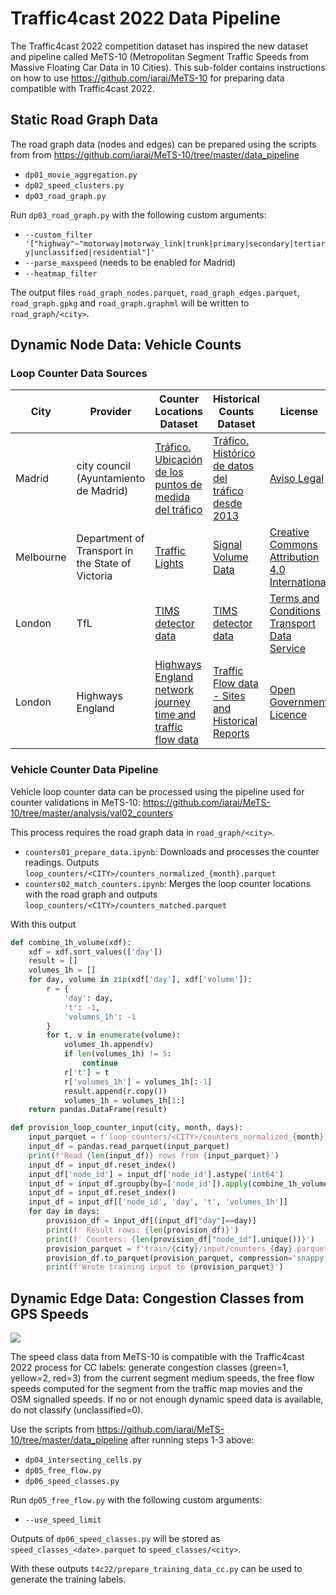 # Traffic4cast 2022 Data Pipeline

The Traffic4cast 2022 competition dataset has inspired the new dataset and pipeline called MeTS-10 (Metropolitan Segment Traffic Speeds from Massive Floating Car Data in 10 Cities). This sub-folder contains instructions on how to use https://github.com/iarai/MeTS-10 for preparing data compatible with Traffic4cast 2022.


## Static Road Graph Data

The road graph data (nodes and edges) can be prepared using the scripts from from https://github.com/iarai/MeTS-10/tree/master/data_pipeline
* `dp01_movie_aggregation.py`
* `dp02_speed_clusters.py`
* `dp03_road_graph.py`

Run `dp03_road_graph.py`  with the following custom arguments:
* `--custom_filter '["highway"~"motorway|motorway_link|trunk|primary|secondary|tertiary|unclassified|residential"]'`
* `--parse_maxspeed` (needs to be enabled for Madrid)
* `--heatmap_filter`

The output files `road_graph_nodes.parquet`, `road_graph_edges.parquet`, `road_graph.gpkg` and `road_graph.graphml` will be written to `road_graph/<city>`.

## Dynamic Node Data: Vehicle Counts

### Loop Counter Data Sources

| City | Provider | Counter Locations Dataset  | Historical Counts Dataset | License |
|------|----------|----------------------------|---------------------------|----------|
| Madrid | city council (Ayuntamiento de Madrid) | [Tráfico. Ubicación de los puntos de medida del tráfico](https://datos.madrid.es/egob/catalogo/202468-0-intensidad-trafico) | [Tráfico. Histórico de datos del tráfico desde 2013](https://datos.madrid.es/egob/catalogo/208627-0-transporte-ptomedida-historico) | [Aviso Legal](https://datos.madrid.es/egob/catalogo/aviso-legal) |
| Melbourne | Department of Transport in the State of Victoria |  [Traffic Lights](https://discover.data.vic.gov.au/dataset/traffic-lights) | [Signal Volume Data](https://discover.data.vic.gov.au/dataset/traffic-signal-volume-data) | [Creative Commons Attribution 4.0 International](https://creativecommons.org/licenses/by/4.0/) |
| London  | TfL  | [TIMS detector data](https://roads.data.tfl.gov.uk/) | [TIMS detector data](https://roads.data.tfl.gov.uk/) | [Terms and Conditions Transport Data Service](https://tfl.gov.uk/corporate/terms-and-conditions/transport-data-service) |
| London  | Highways England |[Highways England network journey time and traffic flow data](https://data.gov.uk/dataset/9562c512-4a0b-45ee-b6ad-afc0f99b841f/highways-england-network-journey-time-and-traffic-flow-data) | [Traffic Flow data - Sites and Historical Reports](https://webtris.highwaysengland.co.uk/)|  [Open Government Licence](https://www.nationalarchives.gov.uk/doc/open-government-licence/version/3/) |


### Vehicle Counter Data Pipeline

Vehicle loop counter data can be processed using the pipeline used for counter validations in MeTS-10: https://github.com/iarai/MeTS-10/tree/master/analysis/val02_counters

This process requires the road graph data in `road_graph/<city>`.

* `counters01_prepare_data.ipynb`: Downloads and processes the counter readings. Outputs `loop_counters/<CITY>/counters_normalized_{month}.parquet`
* `counters02_match_counters.ipynb`: Merges the loop counter locations with the road graph and outputs `loop_counters/<CITY>/counters_matched.parquet`

With this output

```python
def combine_1h_volume(xdf):
    xdf = xdf.sort_values(['day'])
    result = []
    volumes_1h = []
    for day, volume in zip(xdf['day'], xdf['volume']):
        r = {
            'day': day,
            't': -1,
            'volumes_1h': -1
        }
        for t, v in enumerate(volume):
            volumes_1h.append(v)
            if len(volumes_1h) != 5:
                continue
            r['t'] = t
            r['volumes_1h'] = volumes_1h[:-1]
            result.append(r.copy())
            volumes_1h = volumes_1h[1:]
    return pandas.DataFrame(result)

def provision_loop_counter_input(city, month, days):
    input_parquet = f'loop_counters/<CITY>/counters_normalized_{month}.parquet'
    input_df = pandas.read_parquet(input_parquet)
    print(f'Read {len(input_df)} rows from {input_parquet}')
    input_df = input_df.reset_index()
    input_df['node_id'] = input_df['node_id'].astype('int64')
    input_df = input_df.groupby(by=['node_id']).apply(combine_1h_volume)
    input_df = input_df.reset_index()
    input_df = input_df[['node_id', 'day', 't', 'volumes_1h']]
    for day in days:
        provision_df = input_df[(input_df["day"]==day)]
        print(f' Result rows: {len(provision_df)}')
        print(f' Counters: {len(provision_df["node_id"].unique())}')
        provision_parquet = f'train/{city}/input/counters_{day}.parquet'
        provision_df.to_parquet(provision_parquet, compression='snappy')
        print(f'Wrote training input to {provision_parquet}')
```

## Dynamic Edge Data: Congestion Classes from GPS Speeds
<img src="../img/data_pipeline_edge_data.svg">

The speed class data from MeTS-10 is compatible with the Traffic4cast 2022 process for CC labels: generate congestion classes (green=1, yellow=2, red=3) from the current segment medium speeds, the free flow speeds computed for the segment from the traffic map movies and the OSM signalled speeds. If no or not enough dynamic speed data is available, do not classify (unclassified=0).

Use the scripts from https://github.com/iarai/MeTS-10/tree/master/data_pipeline after running steps 1-3 above:
* `dp04_intersecting_cells.py`
* `dp05_free_flow.py`
* `dp06_speed_classes.py`

Run `dp05_free_flow.py`  with the following custom arguments:
* `--use_speed_limit`

Outputs of `dp06_speed_classes.py` will be stored as `speed_classes_<date>.parquet` to `speed_classes/<city>`.

With these outputs `t4c22/prepare_training_data_cc.py` can be used to generate the training labels.
